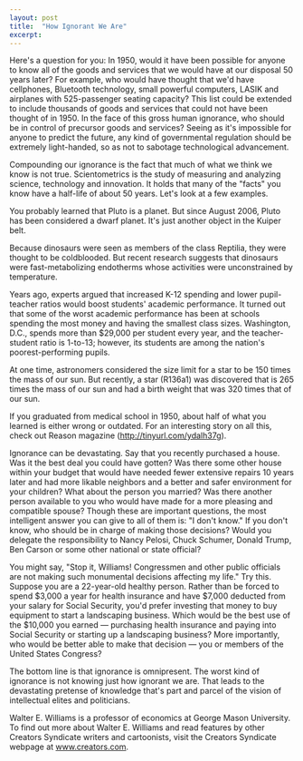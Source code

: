 ```yaml
---
layout: post
title:  "How Ignorant We Are"
excerpt:
---
```




Here's a question for you: In 1950, would it have been possible for anyone to know all of the goods and services that we would have at our disposal 50 years later? For example, who would have thought that we'd have cellphones, Bluetooth technology, small powerful computers, LASIK and airplanes with 525-passenger seating capacity? This list could be extended to include thousands of goods and services that could not have been thought of in 1950. In the face of this gross human ignorance, who should be in control of precursor goods and services? Seeing as it's impossible for anyone to predict the future, any kind of governmental regulation should be extremely light-handed, so as not to sabotage technological advancement.

Compounding our ignorance is the fact that much of what we think we know is not true. Scientometrics is the study of measuring and analyzing science, technology and innovation. It holds that many of the "facts" you know have a half-life of about 50 years. Let's look at a few examples.

You probably learned that Pluto is a planet. But since August 2006, Pluto has been considered a dwarf planet. It's just another object in the Kuiper belt.

Because dinosaurs were seen as members of the class Reptilia, they were thought to be coldblooded. But recent research suggests that dinosaurs were fast-metabolizing endotherms whose activities were unconstrained by temperature.

Years ago, experts argued that increased K-12 spending and lower pupil-teacher ratios would boost students' academic performance. It turned out that some of the worst academic performance has been at schools spending the most money and having the smallest class sizes. Washington, D.C., spends more than $29,000 per student every year, and the teacher-student ratio is 1-to-13; however, its students are among the nation's poorest-performing pupils.

At one time, astronomers considered the size limit for a star to be 150 times the mass of our sun. But recently, a star (R136a1) was discovered that is 265 times the mass of our sun and had a birth weight that was 320 times that of our sun.

If you graduated from medical school in 1950, about half of what you learned is either wrong or outdated. For an interesting story on all this, check out Reason magazine (http://tinyurl.com/ydalh37g).

Ignorance can be devastating. Say that you recently purchased a house. Was it the best deal you could have gotten? Was there some other house within your budget that would have needed fewer extensive repairs 10 years later and had more likable neighbors and a better and safer environment for your children? What about the person you married? Was there another person available to you who would have made for a more pleasing and compatible spouse? Though these are important questions, the most intelligent answer you can give to all of them is: "I don't know." If you don't know, who should be in charge of making those decisions? Would you delegate the responsibility to Nancy Pelosi, Chuck Schumer, Donald Trump, Ben Carson or some other national or state official?

You might say, "Stop it, Williams! Congressmen and other public officials are not making such monumental decisions affecting my life." Try this. Suppose you are a 22-year-old healthy person. Rather than be forced to spend $3,000 a year for health insurance and have $7,000 deducted from your salary for Social Security, you'd prefer investing that money to buy equipment to start a landscaping business. Which would be the best use of the $10,000 you earned — purchasing health insurance and paying into Social Security or starting up a landscaping business? More importantly, who would be better able to make that decision — you or members of the United States Congress?

The bottom line is that ignorance is omnipresent. The worst kind of ignorance is not knowing just how ignorant we are. That leads to the devastating pretense of knowledge that's part and parcel of the vision of intellectual elites and politicians.

Walter E. Williams is a professor of economics at George Mason University. To find out more about Walter E. Williams and read features by other Creators Syndicate writers and cartoonists, visit the Creators Syndicate webpage at www.creators.com.
